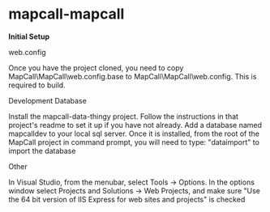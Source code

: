 # mapcall-mapcall

**Initial Setup**

web.config

Once you have the project cloned, you need to copy MapCall\MapCall\web.config.base to MapCall\MapCall\web.config. This is required to build. 

Development Database

Install the mapcall-data-thingy project. Follow the instructions in that project's readme to set it up if you have not already. Add a database named mapcalldev to your local sql server. 
Once it is installed, from the root of the MapCall project in command prompt, you will need to type: "dataimport" to import the database

Other

In Visual Studio, from the menubar, select Tools -> Options.  In the options window select Projects and Solutions -> Web Projects, and make sure "Use the 64 bit version of IIS Express for web sites and projects" is checked
